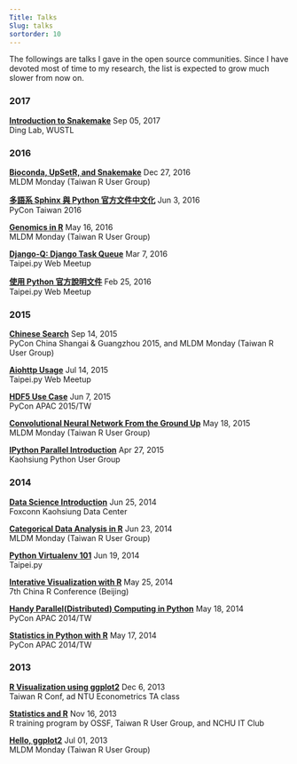 ```yaml
---
Title: Talks
Slug: talks
sortorder: 10
---
```


The followings are talks I gave in the open source communities. Since I have devoted most of time to my research, the list is expected to grow much slower from now on.


### 2017

[**Introduction to Snakemake**](https://blog.liang2.tw/2017Talk-Snakemake/) Sep 05, 2017<br>
Ding Lab, WUSTL


### 2016

[**Bioconda, UpSetR, and Snakemake**](https://blog.liang2.tw/2016Talk-Bioconda-UpSetR-Snakemake/) Dec 27, 2016<br>
MLDM Monday (Taiwan R User Group)

[**多語系 Sphinx 與 Python 官方文件中文化**](https://blog.liang2.tw/2016Talk-PyDoc-TW/) Jun 3, 2016<br>
PyCon Taiwan 2016

[**Genomics in R**](https://blog.liang2.tw/2016Talk-Genomics-in-R/) May 16, 2016<br>
MLDM Monday (Taiwan R User Group)

[**Django-Q: Django Task Queue**](https://blog.liang2.tw/2016Talk-Django-Q/) Mar 7, 2016<br>
Taipei.py Web Meetup

[**使用 Python 官方說明文件**](https://blog.liang2.tw/2016Talk-Pydoc/) Feb 25, 2016<br>
Taipei.py Web Meetup


### 2015

[**Chinese Search**](http://blog.liang2.tw/2015Talk-Chinese-Search) Sep 14, 2015<br>
PyCon China Shangai & Guangzhou 2015, and MLDM Monday (Taiwan R User Group)

[**Aiohttp Usage**](http://blog.liang2.tw/play_aiohttp/) Jul 14, 2015<br>
Taipei.py Web Meetup

[**HDF5 Use Case**](http://blog.liang2.tw/2015Talk-HDF5-Use-Case/) Jun 7, 2015<br>
PyCon APAC 2015/TW

[**Convolutional Neural Network From the Ground Up**](http://blog.liang2.tw/2015Talk-DeepLearn-CNN/) May 18, 2015<br>
MLDM Monday (Taiwan R User Group)

[**IPython Parallel Introduction**](http://blog.liang2.tw/2015Talk-IPython-Parallel/) Apr 27, 2015<br>
Kaohsiung Python User Group


### 2014

[**Data Science Introduction**](http://blog.liang2.tw/2014-FXN-datasci/) Jun 25, 2014<br>
Foxconn Kaohsiung Data Center

[**Categorical Data Analysis in R**](http://blog.liang2.tw/2014-MLDM-CDA/) Jun 23, 2014<br>
MLDM Monday (Taiwan R User Group)

[**Python Virtualenv 101**](http://blog.liang2.tw/2014-Taipeipy-venv/) Jun 19, 2014<br>
Taipei.py

[**Interative Visualization with R**](http://blog.liang2.tw/2014-China-RConf-Interactive-Vis/) May 25, 2014<br>
7th China R Conference (Beijing)

[**Handy Parallel(Distributed) Computing in Python**](http://blog.liang2.tw/2014-handy-dist-computing/) May 18, 2014<br>
PyCon APAC 2014/TW

[**Statistics in Python with R**](http://blog.liang2.tw/2014-pyR-stat/) May 17, 2014<br>
PyCon APAC 2014/TW


### 2013

[**R Visualization using ggplot2**](http://blog.liang2.tw/2013-RConf-ggplot2-intro/) Dec 6, 2013<br>
Taiwan R Conf, ad NTU Econometrics TA class

[**Statistics and R**](http://blog.liang2.tw/2013-R-Statistics/ossf.html) Nov 16, 2013<br>
R training program by OSSF, Taiwan R User Group, and NCHU IT Club

[**Hello, ggplot2**](http://blog.liang2.tw/ggplot2-tutorial/201307_slides/) Jul 01, 2013<br>
MLDM Monday (Taiwan R User Group)
